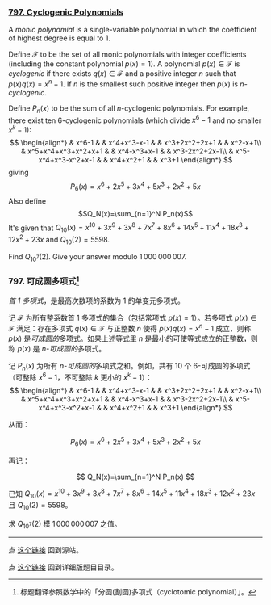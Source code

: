 ### [797. Cyclogenic Polynomials](https://projecteuler.net/problem=797)

A *monic polynomial* is a single-variable polynomial in which the coefficient of highest degree is equal to 1.

Define $\mathcal{F}$ to be the set of all monic polynomials with integer coefficients (including the constant polynomial $p(x)=1$). A polynomial $p(x)\in\mathcal{F}$ is *cyclogenic* if there exists $q(x)\in\mathcal{F}$ and a positive integer $n$ such that $p(x)q(x)=x^n-1$. If $n$ is the smallest such positive integer then $p(x)$ is $n$*-cyclogenic*.

Define $P_n(x)$ to be the sum of all $n$-cyclogenic polynomials. For example, there exist ten 6-cyclogenic polynomials (which divide $x^6-1$ and no smaller $x^k-1$):
$$
\begin{align*}
& x^6-1 &  & x^4+x^3-x-1 &  & x^3+2x^2+2x+1 &  & x^2-x+1\\
 & x^5+x^4+x^3+x^2+x+1 &  & x^4-x^3+x-1 &  & x^3-2x^2+2x-1\\
 & x^5-x^4+x^3-x^2+x-1 &  & x^4+x^2+1 &  & x^3+1
\end{align*}
$$
giving
$$
P_6(x)=x^6+2x^5+3x^4+5x^3+2x^2+5x
$$
Also define
$$Q_N(x)=\sum_{n=1}^N P_n(x)$$
It's given that
$Q_{10}(x)=x^{10}+3x^9+3x^8+7x^7+8x^6+14x^5+11x^4+18x^3+12x^2+23x$ and $Q_{10}(2) = 5598$.

Find $Q_{10^7}(2)$. Give your answer modulo $1\,000\,000\,007$.

### 797. 可成圆多项式[^1]

*首 1 多项式*，是最高次数项的系数为 1 的单变元多项式。

记 $\mathcal{F}$ 为所有整系数首 1 多项式的集合（包括常项式 $p(x)=1$）。若多项式 $p(x)\in\mathcal{F}$ 满足：存在多项式 $q(x)\in\mathcal{F}$ 与正整数 $n$ 使得 $p(x)q(x)=x^n-1$ 成立，则称 $p(x)$ 是*可成圆的*多项式。如果上述等式里 $n$ 是最小的可使等式成立的正整数，则称 $p(x)$ 是 $n$*-可成圆的*多项式。


记 $P_n(x)$ 为所有 $n$*-可成圆的*多项式之和。例如，共有 10 个 6-可成圆的多项式（可整除 $x^6-1$，不可整除 $k$ 更小的 $x^k-1$）：
$$
\begin{align*}
& x^6-1 &  & x^4+x^3-x-1 &  & x^3+2x^2+2x+1 &  & x^2-x+1\\
 & x^5+x^4+x^3+x^2+x+1 &  & x^4-x^3+x-1 &  & x^3-2x^2+2x-1\\
 & x^5-x^4+x^3-x^2+x-1 &  & x^4+x^2+1 &  & x^3+1
\end{align*}
$$

从而：

$$
P_6(x)=x^6+2x^5+3x^4+5x^3+2x^2+5x
$$

再记：

$$
Q_N(x)=\sum_{n=1}^N P_n(x)
$$

已知 $Q_{10}(x)=x^{10}+3x^9+3x^8+7x^7+8x^6+14x^5+11x^4+18x^3+12x^2+23x$ 且 $Q_{10}(2) = 5598$。

求 $Q_{10^7}(2)$ 模 $1\,000\,000\,007$ 之值。

[^1]: 标题翻译参照数学中的「分圆(割圆)多项式（cyclotomic polynomial）」。

---

点 [这个链接](https://fsy-juruo.github.io/pe-chinese-translation/) 回到源站。

点 [这个链接](https://fsy-juruo.github.io/pe-chinese-translation/detailed_content_archives.html) 回到详细版题目目录。